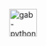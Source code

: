 

##

    
##
    
 <div align="center">
  <a href="https://github.com/gabdeschamps">
    <a href="[![Anurag's GitHub stats](https://github-readme-stats.vercel.app/api?username=anuraghazra)](https://github.com/anuraghazra/github-readme-stats)"></a>
</div>

##

<div>
<div style="display: inline_block"><br>

  <img align="center" alt="gab-python" height="50" width="50" src="https://cdn.iconscout.com/icon/free/png-512/free-python-logo-icon-download-in-svg-png-gif-file-formats--technology-social-media-vol-5-pack-logos-icons-2945099.png?f=webp&w=256">
  
</div>



